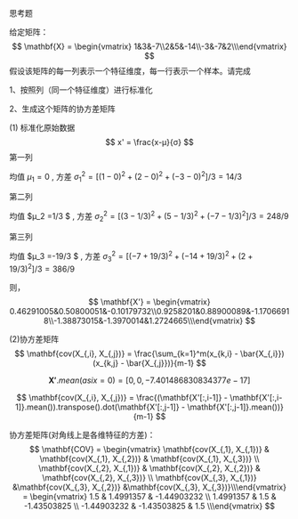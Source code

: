 思考题

给定矩阵：
$$
\mathbf{X} = \begin{vmatrix} 1&3&-7\\2&5&-14\\-3&-7&2\\\end{vmatrix}
$$
假设该矩阵的每一列表示一个特征维度，每一行表示一个样本。请完成

1、按照列（同一个特征维度）进行标准化

2、生成这个矩阵的协方差矩阵



(1) 标准化原始数据
$$
x' = \frac{x-μ}{σ}
$$
第一列 

均值 $μ_1 = 0$ , 方差 ${σ_1}^2 = [(1-0)^2 + (2-0)^2 + (-3-0)^2]/3 = 14/3$ 

第二列 

均值 $μ_2 =1/3 $ , 方差 ${σ_2}^2 = [(3-1/3)^2 + (5-1/3)^2 + (-7-1/3)^2]/3 = 248/9$ 

第三列 

均值 $μ_3 =-19/3 $ , 方差 ${σ_3}^2 = [(-7+19/3)^2 + (-14+19/3)^2 + (2+19/3)^2]/3 = 386/9$ 



则，
$$
\mathbf{X'} = \begin{vmatrix} 0.46291005&0.50800051&-0.10179732\\0.9258201&0.88900089&-1.17066918\\-1.38873015&-1.3970014&1.2724665\\\end{vmatrix}
$$


(2)协方差矩阵
$$
\mathbf{cov(X_{,i}, X_{,j})} = \frac{\sum_{k=1}^m(x_{k,i} - \bar{X_{,i}})(x_{k,j} - \bar{X_{,j}})}{m-1}
$$

$$
\mathbf{X'}.mean(asix=0) = [0,0, -7.401486830834377e-17]
$$

$$
\mathbf{cov(X_{,i}, X_{,j})} = \frac{(\mathbf{X'[:,i-1]} - \mathbf{X'[:,i-1]}.mean()).transpose().dot(\mathbf{X'[:,j-1]} - \mathbf{X'[:,j-1]}.mean())} {m-1}
$$


协方差矩阵(对角线上是各维特征的方差)：
$$
\mathbf{COV} = \begin{vmatrix} \mathbf{cov(X_{,1}, X_{,1})} & \mathbf{cov(X_{,1}, X_{,2})} & \mathbf{cov(X_{,1}, X_{,3})} \\ \mathbf{cov(X_{,2}, X_{,1})} & \mathbf{cov(X_{,2}, X_{,2})} & \mathbf{cov(X_{,2}, X_{,3})} \\ \mathbf{cov(X_{,3}, X_{,1})} &\mathbf{cov(X_{,3}, X_{,2})} &\mathbf{cov(X_{,3}, X_{,3})}\\\end{vmatrix} = \begin{vmatrix} 1.5 & 1.4991357 & -1.44903232 \\ 1.4991357 & 1.5 & -1.43503825 \\ -1.44903232 & -1.43503825 & 1.5 \\\end{vmatrix}
$$

